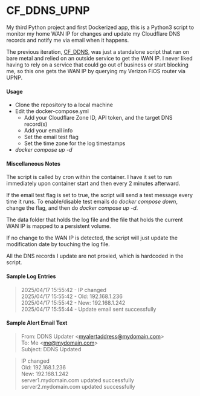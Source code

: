 # CF_DDNS_UPNP #

My third Python project and first Dockerized app, this is a Python3 script to monitor my home WAN IP for changes and update my Cloudflare DNS records and notify me via email when it happens. 

The previous iteration, [CF_DDNS](https://github.com/phillymjs/cf_ddns), was just a standalone script that ran on bare metal and relied on an outside service to get the WAN IP. I never liked having to rely on a service that could go out of business or start blocking me, so this one gets the WAN IP by querying my Verizon FiOS router via UPNP.


#### Usage ####

- Clone the repository to a local machine
- Edit the docker-compose.yml
    - Add your Cloudflare Zone ID, API token, and the target DNS record(s)
    - Add your email info
    - Set the email test flag
    - Set the time zone for the log timestamps
- *docker compose up -d*


#### Miscellaneous Notes ####

The script is called by cron within the container. I have it set to run immediately upon container start and then every 2 minutes afterward.

If the email test flag is set to true, the script will send a test message every time it runs. To enable/disable test emails do *docker compose down*, change the flag, and then do *docker compose up -d*.

The data folder that holds the log file and the file that holds the current WAN IP is mapped to a persistent volume.

If no change to the WAN IP is detected, the script will just update the modification date by touching the log file.

All the DNS records I update are not proxied, which is hardcoded in the script.


#### Sample Log Entries ####

>2025/04/17 15:55:42 - IP changed  
>2025/04/17 15:55:42 - Old: 192.168.1.236  
>2025/04/17 15:55:42 - New: 192.168.1.242  
>2025/04/17 15:55:44 - Update email sent successfully    
 

#### Sample Alert Email Text ####

>From: DDNS Updater <myalertaddress@mydomain.com\>  
>To: Me <me@mydomain.com\>  
>Subject: DDNS Updated  
  
>IP changed  
>Old: 192.168.1.236  
>New: 192.168.1.242  
>server1.mydomain.com updated successfully  
>server2.mydomain.com updated successfully  


